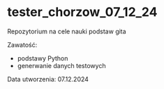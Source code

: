 # tester_chorzow_07_12_24

Repozytorium na cele nauki podstaw gita

Zawatość:
- podstawy Python
- generwanie danych testowych

Data utworzenia: 07.12.2024

